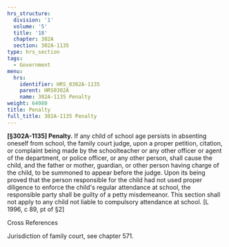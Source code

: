 ```yaml
---
hrs_structure:
  division: '1'
  volume: '5'
  title: '18'
  chapter: 302A
  section: 302A-1135
type: hrs_section
tags:
  - Government
menu:
  hrs:
    identifier: HRS_0302A-1135
    parent: HRS0302A
    name: 302A-1135 Penalty
weight: 64980
title: Penalty
full_title: 302A-1135 Penalty
---
```

**[§302A-1135] Penalty.** If any child of school age persists in absenting oneself from school, the family court judge, upon a proper petition, citation, or complaint being made by the schoolteacher or any other officer or agent of the department, or police officer, or any other person, shall cause the child, and the father or mother, guardian, or other person having charge of the child, to be summoned to appear before the judge. Upon its being proved that the person responsible for the child had not used proper diligence to enforce the child's regular attendance at school, the responsible party shall be guilty of a petty misdemeanor. This section shall not apply to any child not liable to compulsory attendance at school. [L 1996, c 89, pt of §2]

Cross References

Jurisdiction of family court, see chapter 571.